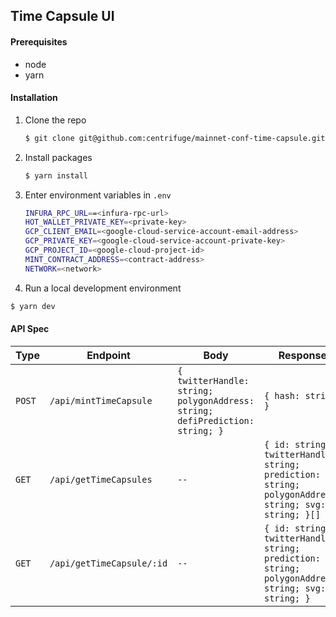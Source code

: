 ## Time Capsule UI

#### Prerequisites

- node
- yarn

#### Installation

1. Clone the repo

   ```sh
   $ git clone git@github.com:centrifuge/mainnet-conf-time-capsule.git
   ```

2. Install packages

   ```sh
   $ yarn install
   ```

3. Enter environment variables in `.env`

   ```sh
   INFURA_RPC_URL==<infura-rpc-url>
   HOT_WALLET_PRIVATE_KEY=<private-key>
   GCP_CLIENT_EMAIL=<google-cloud-service-account-email-address>
   GCP_PRIVATE_KEY=<google-cloud-service-account-private-key>
   GCP_PROJECT_ID=<google-cloud-project-id>
   MINT_CONTRACT_ADDRESS=<contract-address>
   NETWORK=<network>
   ```

4. Run a local development environment

```sh
$ yarn dev
```

#### API Spec

| Type   | Endpoint                  | Body                                                                         | Response                                                                                            |
| ------ | ------------------------- | ---------------------------------------------------------------------------- | --------------------------------------------------------------------------------------------------- |
| `POST` | `/api/mintTimeCapsule`    | `{ twitterHandle: string; polygonAddress: string; defiPrediction: string; }` | `{ hash: string; }`                                                                                 |
| `GET`  | `/api/getTimeCapsules`    | `--`                                                                         | `{ id: string; twitterHandle: string; prediction: string; polygonAddress: string; svg: string; }[]` |
| `GET`  | `/api/getTimeCapsule/:id` | `--`                                                                         | `{ id: string; twitterHandle: string; prediction: string; polygonAddress: string; svg: string; }`   |
